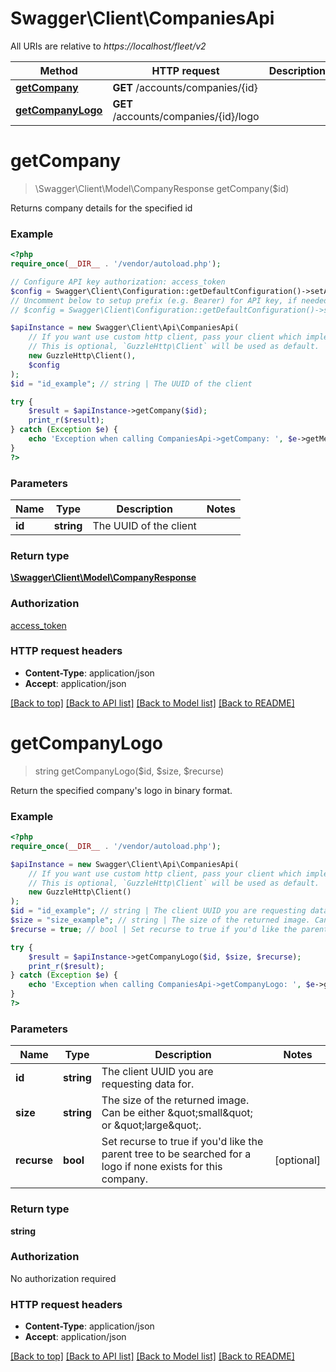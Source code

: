 # Swagger\Client\CompaniesApi

All URIs are relative to *https://localhost/fleet/v2*

Method | HTTP request | Description
------------- | ------------- | -------------
[**getCompany**](CompaniesApi.md#getCompany) | **GET** /accounts/companies/{id} | 
[**getCompanyLogo**](CompaniesApi.md#getCompanyLogo) | **GET** /accounts/companies/{id}/logo | 


# **getCompany**
> \Swagger\Client\Model\CompanyResponse getCompany($id)



Returns company details for the specified id

### Example
```php
<?php
require_once(__DIR__ . '/vendor/autoload.php');

// Configure API key authorization: access_token
$config = Swagger\Client\Configuration::getDefaultConfiguration()->setApiKey('x-access-token', 'YOUR_API_KEY');
// Uncomment below to setup prefix (e.g. Bearer) for API key, if needed
// $config = Swagger\Client\Configuration::getDefaultConfiguration()->setApiKeyPrefix('x-access-token', 'Bearer');

$apiInstance = new Swagger\Client\Api\CompaniesApi(
    // If you want use custom http client, pass your client which implements `GuzzleHttp\ClientInterface`.
    // This is optional, `GuzzleHttp\Client` will be used as default.
    new GuzzleHttp\Client(),
    $config
);
$id = "id_example"; // string | The UUID of the client

try {
    $result = $apiInstance->getCompany($id);
    print_r($result);
} catch (Exception $e) {
    echo 'Exception when calling CompaniesApi->getCompany: ', $e->getMessage(), PHP_EOL;
}
?>
```

### Parameters

Name | Type | Description  | Notes
------------- | ------------- | ------------- | -------------
 **id** | **string**| The UUID of the client |

### Return type

[**\Swagger\Client\Model\CompanyResponse**](../Model/CompanyResponse.md)

### Authorization

[access_token](../../README.md#access_token)

### HTTP request headers

 - **Content-Type**: application/json
 - **Accept**: application/json

[[Back to top]](#) [[Back to API list]](../../README.md#documentation-for-api-endpoints) [[Back to Model list]](../../README.md#documentation-for-models) [[Back to README]](../../README.md)

# **getCompanyLogo**
> string getCompanyLogo($id, $size, $recurse)



Return the specified company's logo in binary format.

### Example
```php
<?php
require_once(__DIR__ . '/vendor/autoload.php');

$apiInstance = new Swagger\Client\Api\CompaniesApi(
    // If you want use custom http client, pass your client which implements `GuzzleHttp\ClientInterface`.
    // This is optional, `GuzzleHttp\Client` will be used as default.
    new GuzzleHttp\Client()
);
$id = "id_example"; // string | The client UUID you are requesting data for.
$size = "size_example"; // string | The size of the returned image. Can be either \"small\" or \"large\".
$recurse = true; // bool | Set recurse to true if you'd like the parent tree to be searched for a logo if none exists for this company.

try {
    $result = $apiInstance->getCompanyLogo($id, $size, $recurse);
    print_r($result);
} catch (Exception $e) {
    echo 'Exception when calling CompaniesApi->getCompanyLogo: ', $e->getMessage(), PHP_EOL;
}
?>
```

### Parameters

Name | Type | Description  | Notes
------------- | ------------- | ------------- | -------------
 **id** | **string**| The client UUID you are requesting data for. |
 **size** | **string**| The size of the returned image. Can be either \&quot;small\&quot; or \&quot;large\&quot;. |
 **recurse** | **bool**| Set recurse to true if you&#39;d like the parent tree to be searched for a logo if none exists for this company. | [optional]

### Return type

**string**

### Authorization

No authorization required

### HTTP request headers

 - **Content-Type**: application/json
 - **Accept**: application/json

[[Back to top]](#) [[Back to API list]](../../README.md#documentation-for-api-endpoints) [[Back to Model list]](../../README.md#documentation-for-models) [[Back to README]](../../README.md)

